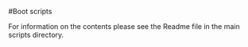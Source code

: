 #Boot scripts

For information on the contents please see the Readme file in the main scripts directory.
